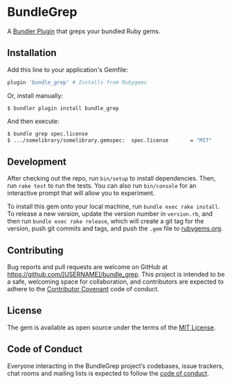 # BundleGrep

A [Bundler Plugin](https://bundler.io/v2.0/guides/bundler_plugins.html) that greps your bundled Ruby gems.

## Installation

Add this line to your application's Gemfile:

```ruby
plugin 'bundle_grep' # Installs from Rubygems
```

Or, install manually:

    $ bundler plugin install bundle_grep

And then execute:

```sh
$ bundle grep spec.license
$ .../somelibrary/somelibrary.gemspec:  spec.license       = "MIT"
```

## Development

After checking out the repo, run `bin/setup` to install dependencies. Then, run `rake test` to run the tests. You can also run `bin/console` for an interactive prompt that will allow you to experiment.

To install this gem onto your local machine, run `bundle exec rake install`. To release a new version, update the version number in `version.rb`, and then run `bundle exec rake release`, which will create a git tag for the version, push git commits and tags, and push the `.gem` file to [rubygems.org](https://rubygems.org).

## Contributing

Bug reports and pull requests are welcome on GitHub at https://github.com/[USERNAME]/bundle_grep. This project is intended to be a safe, welcoming space for collaboration, and contributors are expected to adhere to the [Contributor Covenant](http://contributor-covenant.org) code of conduct.

## License

The gem is available as open source under the terms of the [MIT License](https://opensource.org/licenses/MIT).

## Code of Conduct

Everyone interacting in the BundleGrep project’s codebases, issue trackers, chat rooms and mailing lists is expected to follow the [code of conduct](https://github.com/[USERNAME]/bundle_grep/blob/master/CODE_OF_CONDUCT.md).

